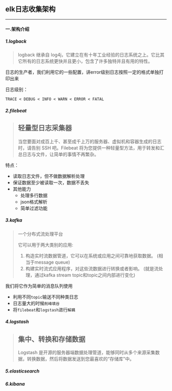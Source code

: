 ## elk日志收集架构

---

#### 一.架构介绍

##### 1.logback

> logback 继承自 log4j，它建立在有十年工业经验的日志系统之上。它比其它所有的日志系统更快并且更小，包含了许多独特并且有用的特性。

日志的生产者，我们利用它的一些配置，讲error级别日志按照一定的格式单独打印出来

日志级别：

`TRACE < DEBUG < INFO < WARN < ERROR < FATAL`

##### 2.filebeat

> ## 轻量型日志采集器
>
> 当您要面对成百上千、甚至成千上万的服务器、虚拟机和容器生成的日志时，请告别 SSH 吧。Filebeat 将为您提供一种轻量型方法，用于转发和汇总日志与文件，让简单的事情不再繁杂。

特点：

- 读取日志文件，但不做数据解析处理
- 保证数据至少被读取一次，数据不丢失
- 其他能力
  - 处理多行数据
  - json格式解析
  - 简单过滤功能

##### 3.kafka

> 一个分布式流处理平台
>
> 它可以用于两大类别的应用:
>
> 1. 构造实时流数据管道，它可以在系统或应用之间可靠地获取数据。 (相当于message queue)
> 2. 构建实时流式应用程序，对这些流数据进行转换或者影响。 (就是流处理，通过kafka stream topic和topic之间内部进行变化)

我们将它作为简单的消息队列使用

- 利用不同`topic`输送不同种类日志
- 日志量大的时候`削峰填谷`
- 将`filebeat`和`logstash`进行`解耦`

##### 4.logstash

> ## 集中、转换和存储数据
>
> Logstash 是开源的服务器端数据处理管道，能够同时从多个来源采集数据，转换数据，然后将数据发送到您最喜欢的“存储库”中。





##### 5.elasticsearch





##### 6.kibana